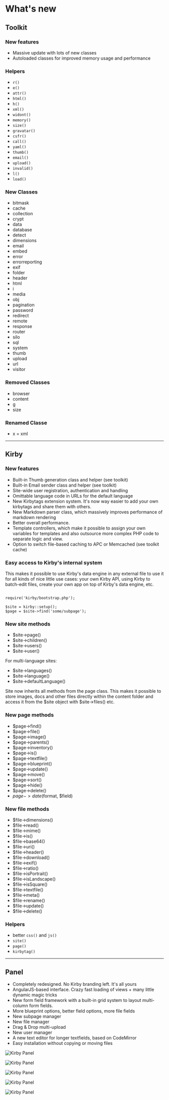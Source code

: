 # What's new

## Toolkit

### New features

- Massive update with lots of new classes
- Autoloaded classes for improved memory usage and performance

### Helpers

- `r()`
- `e()`
- `attr()`
- `html()`
- `h()`
- `xml()`
- `widont()`
- `memory()`
- `size()`
- `gravatar()`
- `csfr()`
- `call()`
- `yaml()`
- `thumb()`
- `email()`
- `upload()`
- `invalid()`
- `l()`
- `load()`

### New Classes

- bitmask
- cache
- collection
- crypt
- data
- database
- detect
- dimensions
- email
- embed
- error
- errorreporting
- exif
- folder
- header
- html
- i
- media
- obj
- pagination
- password
- redirect
- remote
- response
- router
- silo
- sql
- system
- thumb
- upload
- url
- visitor

### Removed Classes

- browser
- content
- g
- size

### Renamed Classe

- x = xml

***

## Kirby

### New features

- Built-in Thumb generation class and helper (see toolkit)
- Built-in Email sender class and helper (see toolkit)
- Site-wide user registration, authentication and handling
- Omittable language code in URLs for the default language
- New Kirbytags extension system. It's now way easier to add your own kirbytags and share them with others.
- New Markdown parser class, which massively improves performance of markdown rendering
- Better overall performance.
- Template controllers, which make it possible to assign your own variables for templates and also outsource more complex PHP code to separate logic and view.
- Option to switch file-based caching to APC or Memcached (see toolkit cache)

### Easy access to Kirby's internal system

This makes it possible to use Kirby's data engine in any external file to use
it for all kinds of nice little use cases: your own Kirby API, using Kirby to batch-edit files,
create your own app on top of Kirby's data engine, etc.

```

require('kirby/bootstrap.php');

$site = kirby::setup();
$page = $site->find('some/subpage');

```

### New site methods

- $site->page()
- $site->children()
- $site->users()
- $site->user()

For multi-language sites:

- $site->languages()
- $site->language()
- $site->defaultLanguage()

Site now inherits all methods from the page class.
This makes it possible to store images, docs and other files directly within the
content folder and access it from the $site object with $site->files() etc.

### New page methods

- $page->find()
- $page->file()
- $page->image()
- $page->parents()
- $page->inventory()
- $page->is()
- $page->textfile()
- $page->blueprint()
- $page->update()
- $page->move()
- $page->sort()
- $page->hide()
- $page->delete()
- $page->date($format, $field) 

### New file methods

- $file->dimensions()
- $file->read()
- $file->mime()
- $file->is()
- $file->base64()
- $file->uri()
- $file->header()
- $file->download()
- $file->exif()
- $file->ratio()
- $file->isPortrait()
- $file->isLandscape()
- $file->isSquare()
- $file->textfile()
- $file->meta()
- $file->rename()
- $file->update()
- $file->delete()

### Helpers

- better `css()` and `js()`
- `site()`
- `page()`
- `kirbytag()`

***

## Panel

- Completely redesigned. No Kirby branding left. It's all yours
- AngularJS-based interface. Crazy fast loading of views + many little dynamic magic tricks
- New form field framework with a built-in grid system to layout multi-column form fields.
- More blueprint options, better field options, more file fields
- New subpage manager
- New file manager
- Drag & Drop multi-upload
- New user manager
- A new text editor for longer textfields, based on CodeMirror
- Easy installation without copying or moving files

![Kirby Panel](http://f.cl.ly/items/330p313K2H231Q280v2B/panel.png)

![Kirby Panel](http://f.cl.ly/items/1h1E1a090q2V2a3d1q19/panel-files.png)

![Kirby Panel](http://f.cl.ly/items/0x0G0R1J1f0O0c231g1I/panel-file-editor.png)

![Kirby Panel](http://f.cl.ly/items/1E0A0t101C1P0z2g3O1Z/panel-users.png)

![Kirby Panel](http://f.cl.ly/items/0910062v3I2J3Y0v1y0y/panel-subpages.png)
